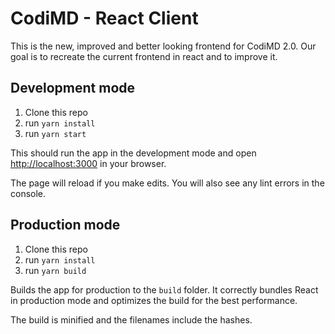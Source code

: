 # CodiMD - React Client

This is the new, improved and better looking frontend for CodiMD 2.0.
Our goal is to recreate the current frontend in react and to improve it.

## Development mode


1. Clone this repo
2. run `yarn install`
3. run `yarn start`

This should run the app in the development mode and open [http://localhost:3000](http://localhost:3000) in your browser.

The page will reload if you make edits.
You will also see any lint errors in the console.

## Production mode

1. Clone this repo
2. run `yarn install`
3. run `yarn build`

Builds the app for production to the `build` folder.
It correctly bundles React in production mode and optimizes the build for the best performance.

The build is minified and the filenames include the hashes.
